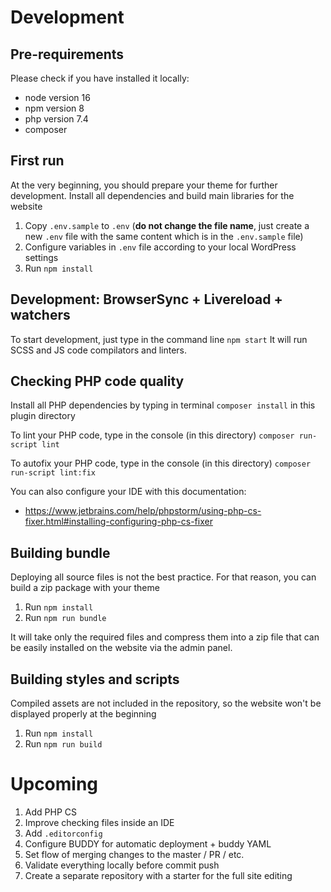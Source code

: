 # Development

## Pre-requirements

Please check if you have installed it locally:

* node version 16
* npm version 8
* php version 7.4
* composer

## First run

At the very beginning, you should prepare your theme for further development. Install all dependencies and build main libraries for the website

1. Copy `.env.sample` to `.env` (<b>do not change the file name</b>, just create a new `.env` file with the same content
   which is in the `.env.sample` file)
2. Configure variables in `.env` file according to your local WordPress settings
3. Run `npm install`

## Development: BrowserSync + Livereload + watchers

To start development, just type in the command line `npm start`
It will run SCSS and JS code compilators and linters.

## Checking PHP code quality

Install all PHP dependencies by typing in terminal `composer install` in this plugin directory

To lint your PHP code, type in the console (in this directory) `composer run-script lint`

To autofix your PHP code, type in the console (in this directory) `composer run-script lint:fix`

You can also configure your IDE with this documentation:
* https://www.jetbrains.com/help/phpstorm/using-php-cs-fixer.html#installing-configuring-php-cs-fixer

## Building bundle

Deploying all source files is not the best practice. For that reason, you can build a zip package with your theme

1. Run `npm install`
2. Run `npm run bundle`

It will take only the required files and compress them into a zip file that can be easily installed on the website via
the admin panel.

## Building styles and scripts

Compiled assets are not included in the repository, so the website won't be displayed properly at the beginning

1. Run `npm install`
2. Run `npm run build`

# Upcoming
1. Add PHP CS 
2. Improve checking files inside an IDE
3. Add `.editorconfig`
4. Configure BUDDY for automatic deployment + buddy YAML
5. Set flow of merging changes to the master / PR / etc.
6. Validate everything locally before commit push
7. Create a separate repository with a starter for the full site editing
